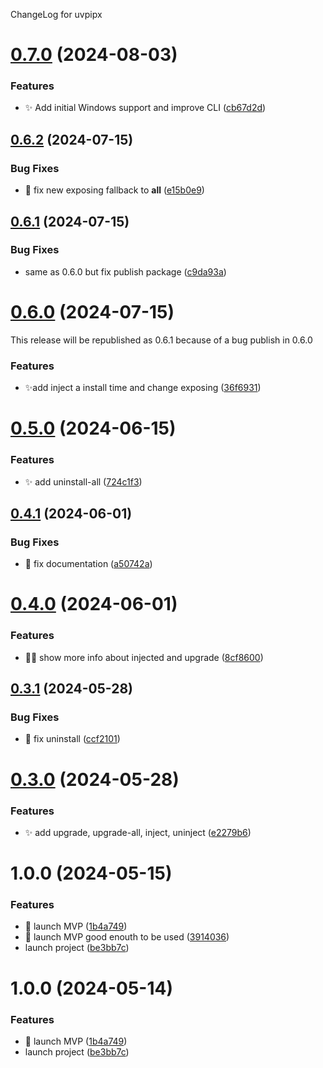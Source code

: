 ChangeLog for uvpipx

# [0.7.0](https://gitlab.com/pytgaen-group/uvpipx/compare/0.6.2...0.7.0) (2024-08-03)


### Features

* ✨ Add initial Windows support and improve CLI ([cb67d2d](https://gitlab.com/pytgaen-group/uvpipx/commit/cb67d2d69c47c23185a9d9a357a5aa8e40a25d49))

## [0.6.2](https://gitlab.com/pytgaen-group/uvpipx/compare/0.6.1...0.6.2) (2024-07-15)


### Bug Fixes

* 🐛 fix new exposing fallback to __all__ ([e15b0e9](https://gitlab.com/pytgaen-group/uvpipx/commit/e15b0e97d0d46a402504da6d309a1727daf9056f))

## [0.6.1](https://gitlab.com/pytgaen-group/uvpipx/compare/0.6.0...0.6.1) (2024-07-15)


### Bug Fixes

* same as 0.6.0 but fix publish package ([c9da93a](https://gitlab.com/pytgaen-group/uvpipx/commit/c9da93aac86bb6727e8c83dad456874393ac3686))

# [0.6.0](https://gitlab.com/pytgaen-group/uvpipx/compare/0.5.0...0.6.0) (2024-07-15)

This release will be republished as 0.6.1 because of a bug publish in 0.6.0


### Features

* ✨add inject a install time and change exposing ([36f6931](https://gitlab.com/pytgaen-group/uvpipx/commit/36f6931a72aca2342403b2dabca06e5cf421b9f3))

# [0.5.0](https://gitlab.com/pytgaen-group/uvpipx/compare/0.4.1...0.5.0) (2024-06-15)


### Features

* ✨ add uninstall-all ([724c1f3](https://gitlab.com/pytgaen-group/uvpipx/commit/724c1f385132a684a92dc7fb678e5f311bd9c8e0))

## [0.4.1](https://gitlab.com/pytgaen-group/uvpipx/compare/0.4.0...0.4.1) (2024-06-01)


### Bug Fixes

* 📝 fix documentation ([a50742a](https://gitlab.com/pytgaen-group/uvpipx/commit/a50742a3b6607c7c24981aae3948a7e1f606f796))

# [0.4.0](https://gitlab.com/pytgaen-group/uvpipx/compare/0.3.1...0.4.0) (2024-06-01)


### Features

* 🧑‍💻 show more info about injected and upgrade ([8cf8600](https://gitlab.com/pytgaen-group/uvpipx/commit/8cf8600b86caf05931c0b7af1e5acf8581994291))

## [0.3.1](https://gitlab.com/pytgaen-group/uvpipx/compare/0.3.0...0.3.1) (2024-05-28)


### Bug Fixes

* 🐛 fix uninstall ([ccf2101](https://gitlab.com/pytgaen-group/uvpipx/commit/ccf2101b29202b5edb9186b7f46a2422b79a4702))

# [0.3.0](https://gitlab.com/pytgaen-group/uvpipx/compare/0.2.0...0.3.0) (2024-05-28)


### Features

* ✨ add upgrade, upgrade-all, inject, uninject ([e2279b6](https://gitlab.com/pytgaen-group/uvpipx/commit/e2279b65e919a1fb3f488eedf2f5476bad5af220))

# 1.0.0 (2024-05-15)


### Features

* 🎉 launch MVP ([1b4a749](https://gitlab.com/pytgaen-group/uvpipx/commit/1b4a749e6c1576135a84e19794960c2b4d1267ed))
* 🎉 launch MVP good enouth to be used ([3914036](https://gitlab.com/pytgaen-group/uvpipx/commit/39140366c8563135c192dbe0c22f9327513a47a6))
* launch project ([be3bb7c](https://gitlab.com/pytgaen-group/uvpipx/commit/be3bb7cd8ddfd497c72e97359603332d502a0cd5))

# 1.0.0 (2024-05-14)


### Features

* 🎉 launch MVP ([1b4a749](https://gitlab.com/pytgaen-group/uvpipx/commit/1b4a749e6c1576135a84e19794960c2b4d1267ed))
* launch project ([be3bb7c](https://gitlab.com/pytgaen-group/uvpipx/commit/be3bb7cd8ddfd497c72e97359603332d502a0cd5))
